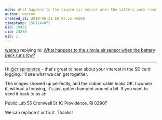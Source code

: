 ```yaml
---
node: What happens to the simple air sensor when the battery pack runs low? 
author: warren
created_at: 2019-06-21 19:07:55 +0000
timestamp: 1561144075
nid: 19465
cid: 24856
uid: 1
---
```




[warren](../profile/warren) replying to: [What happens to the simple air sensor when the battery pack runs low? ](../notes/stevie/05-20-2019/what-happens-to-the-simple-air-sensor-when-the-battery-pack-runs-low)

----
Hi [@crispinpierce](/profile/crispinpierce) - that's great to hear about your interest in the SD card logging. I'll see what we can get together. 

The images showed up perfectly, and the ribbon cable looks OK. I wonder if, without a housing, it's just gotten bumped around a bit. If you want to send it back to us at:

Public Lab
55 Cromwell St 1C
Providence, RI 02907

We can replace it or fix it. Thanks!